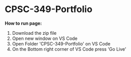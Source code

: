 # CPSC-349-Portfolio

**How to run page:**
1. Download the zip file
2. Open new window on VS Code
3. Open Folder 'CPSC-349-Portfolio' on VS Code
4. On the Bottom right corner of VS Code press 'Go Live' 
